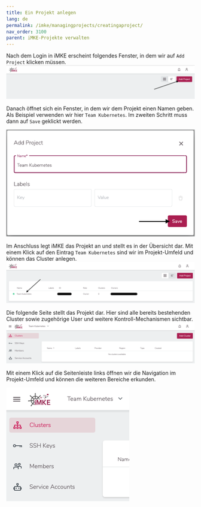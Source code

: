 ```yaml
---
title: Ein Projekt anlegen
lang: de
permalink: /imke/managingprojects/creatingaproject/
nav_order: 3100
parent: iMKE-Projekte verwalten
---
```


Nach dem Login in iMKE erscheint folgendes Fenster, in dem wir auf
`Add Project` klicken müssen.
![Add Project](addproject.png)

Danach öffnet sich ein Fenster, in dem wir dem Projekt einen Namen geben.
Als Beispiel verwenden wir hier `Team Kubernetes`.
Im zweiten Schritt muss dann auf `Save` geklickt werden.

![Add Project Modal](addproject_modal.png?resize=600)

Im Anschluss legt iMKE das Projekt an und stellt es in der Übersicht dar.
Mit einem Klick auf den Eintrag `Team Kubernetes` sind wir
im Projekt-Umfeld und können das Cluster anlegen.
![Project list](projectlist.png)

Die folgende Seite stellt das Projekt dar. Hier sind alle bereits
bestehenden Cluster sowie zugehörige User und weitere Kontroll-Mechanismen
sichtbar.
![Project View](projectview.png)

Mit einem Klick auf die Seitenleiste links öffnen wir die Navigation im
Projekt-Umfeld und können die weiteren Bereiche erkunden.

![Sidebar](sidebar.png?resize=300)
